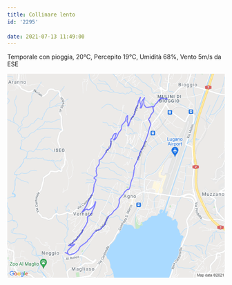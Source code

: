 ```yaml
---
title: Collinare lento
id: '2295'

date: 2021-07-13 11:49:00
---
```


Temporale con pioggia, 20°C, Percepito 19°C, Umidità 68%, Vento 5m/s da ESE
<!-- more -->
![image](/images/2021/08/20210713-activity-map.png)
